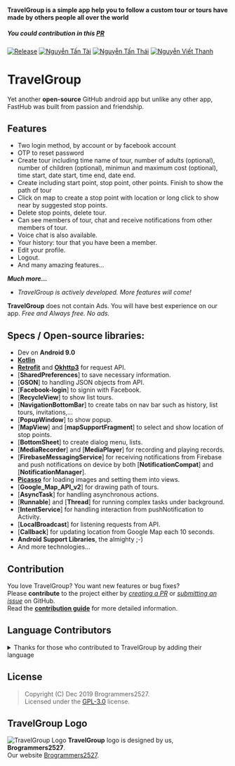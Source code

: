 #### TravelGroup is a simple app help you to follow a custom tour or tours have made by others people all over the world
##### You could contribution in this [PR](https://github.com/shivaluma/cq2017_32_13_doan/pulls)

[![Release](https://img.shields.io/badge/release-1.0-green.svg)](https://github.com/shivaluma/cq2017_32_13_doan/blob/master/app-release.apk)
[![Nguyễn Tấn Tài](https://img.shields.io/badge/1712742-view-e01563.svg)](http://github.com/nguyyentantai)
[![Nguyễn Tấn Thái](https://img.shields.io/badge/1712753-view-blue.svg)](http://github.com/crepp5299)
[![Nguyễn Viết Thanh](https://img.shields.io/badge/1712767-view-red.svg)](http://github.com/shivaluma)

# TravelGroup  

Yet another **open-source** GitHub android app but unlike any other app, FastHub was built from passion and friendship.  


## Features  
  - Two login method, by account or by facebook account
  - OTP to reset password
  - Create tour including time name of tour, number of adults (optional), number of children (optional), minimun and maximum cost (optional), time start, date start, time end, date end. 
  - Create including start point, stop point, other points. Finish to show the path of tour
  - Click on map to create a stop point with location or long click to show near by suggested stop points.
  - Delete stop points, delete tour.
  - Can see members of tour, chat and receive notifications from other members of tour.
  - Voice chat is also available.
  - Your history: tour that you have been a member.
  - Edit your profile.
  - Logout.
  - And many amazing features...

  _**Much more...**_
  - _TravelGroup is actively developed. More features will come!_

**TravelGroup** does not contain Ads. You will have best experience on our app.
_Free and Always free._
_No ads._
## Specs / Open-source libraries:

- Dev on **Android 9.0**
- [**Kotlin**](https://github.com/JetBrains/kotlin)
- [**Retrofit**](https://github.com/square/retrofit) and [**Okhttp3**](https://github.com/MrZhousf/OkHttp3) for request API.
- [**SharedPreferences**] to save necessary information.
- [**GSON**] to handling JSON objects from API.
- [**Facebook-login**] to signin with Facebook.
- [**RecycleView**] to show list tours.
- [**NavigationBottomBar**] to create tabs on nav bar such as history, list tours, invitations,...
- [**PopupWindow**] to show popup.
- [**MapView**] and [**mapSupportFragment**] to select and show location of stop points.
- [**BottomSheet**] to create dialog menu, lists.
- [**MediaRecorder**] and [**MediaPlayer**] for recording and playing records.
- [**FirebaseMessagingService**] for receiving notifications from Firebase and push notifications on device by both [**NotificationCompat**] and [**NotificationManager**].
- [**Picasso**](https://square.github.io/picasso) for loading images and setting them into views.
- [**Google_Map_API_v2**] for drawing path of tours.
- [**AsyncTask**] for handling asynchronous actions.
- [**Runnable**] and [**Thread**] for running complex tasks under background.
- [**IntentService**] for handling interaction from pushNotification to Activity.
- [**LocalBroadcast**] for listening requests from API.
- [**Callback**] for updating location from Google Map each 10 seconds.
- **Android Support Libraries**, the almighty ;-)
- And more technologies...

## Contribution

You love TravelGroup? You want new features or bug fixes?  
Please **contribute** to the  project either by [_creating a PR_](https://github.com/shivaluma/cq2017_32_13_doan/compare) or [_submitting an issue_](https://github.com/shivaluma/cq2017_32_13_doan/issues/new) on GitHub.  
Read the [**contribution guide**](.github/CONTRIBUTING.md) for more detailed information.

## Language Contributors

<details>
  <summary>Thanks for those who contributed to TravelGroup by adding their language</summary>
      
  <p>- English</p>
  <p>- Vietnamese (Only for pro users)</p>
  <p>- Others language will be available in near future</p>
</details>

## License

> Copyright (C) Dec 2019 Brogrammers2527.  
> Licensed under the [GPL-3.0](https://www.gnu.org/licenses/gpl.html) license.

## TravelGroup Logo
![TravelGroup Logo](https://i.imgur.com/r9TbfEX.png)
**TravelGroup** logo is designed by us, **Brogrammers2527**.  
Our website [Brogrammers2527](https://brogrammers2527.github.io/default.html).

